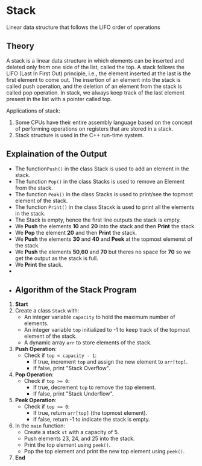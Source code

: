 # Stack

Linear data structure that follows the LIFO order of operations
## Theory
 A stack is a linear data structure in which elements can be inserted and deleted only from one side of the list, called the top. A stack follows the LIFO (Last In First Out) principle, i.e., the element inserted at the last is the first element to come out. The insertion of an element into the stack is called push operation, and the deletion of an element from the stack is called pop operation. In stack, we always keep track of the last element present in the list with a pointer called top.



Applications of stack:

1. Some CPUs have their entire assembly language based on the concept of performing operations on registers that are stored in a stack.
2. Stack structure is used in the C++ run-time system.

## Explaination of the Output
- The function```Push()``` in the class Stack is used to add an element in the stack.
- The function ```Pop()``` in the class Stacks is used to remove an Element from the stack.
- The function ```Peak()``` in the class Stacks is used to print/see the topmost element of the stack.
- The function ```Print()``` in the class Stacxk is used to print all the elements in the stack.
- The Stack is empty, hence the first line outputs the stack is empty.
- We **Push** the elements **10** and **20** into the stack and then **Print** the stack.
- We **Pop** the element **20** and then **Print** the stack.
- We **Push** the elements **30** and **40** and **Peek** at the topmost elemenst of the stack.
- We **Push** the elements **50**,**60** and **70** but theres no space for **70** so we get the output as the stack is full.
- We **Print** the stack.
- 
- ## Algorithm of the Stack Program

1. **Start**
2. Create a class `Stack` with:
   - An integer variable `capacity` to hold the maximum number of elements.
   - An integer variable `top` initialized to -1 to keep track of the topmost element of the stack.
   - A dynamic array `arr` to store elements of the stack.
3. **Push Operation**:
   - Check if `top < capacity - 1`:
     - If true, increment `top` and assign the new element to `arr[top]`.
     - If false, print "Stack Overflow".
4. **Pop Operation**:
   - Check if `top >= 0`:
     - If true, decrement `top` to remove the top element.
     - If false, print "Stack Underflow".
5. **Peek Operation**:
   - Check if `top >= 0`:
     - If true, return `arr[top]` (the topmost element).
     - If false, return -1 to indicate the stack is empty.
6. In the `main` function:
   - Create a stack `st` with a capacity of 5.
   - Push elements 23, 24, and 25 into the stack.
   - Print the top element using `peek()`.
   - Pop the top element and print the new top element using `peek()`.
7. **End**
